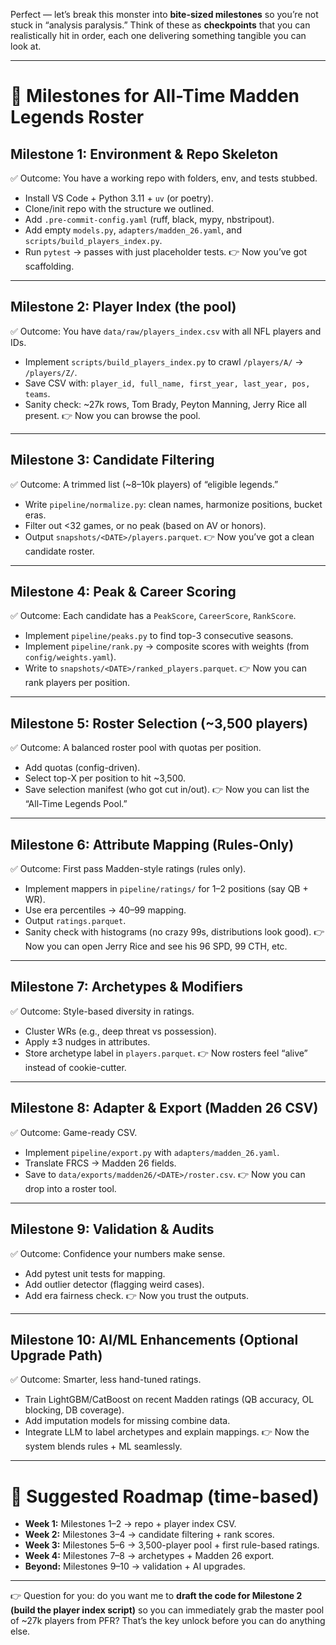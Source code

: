 Perfect — let’s break this monster into **bite-sized milestones** so you’re not stuck in “analysis paralysis.” Think of these as **checkpoints** that you can realistically hit in order, each one delivering something tangible you can look at.

---

# 🏈 Milestones for All-Time Madden Legends Roster

## **Milestone 1: Environment & Repo Skeleton**

✅ Outcome: You have a working repo with folders, env, and tests stubbed.

* Install VS Code + Python 3.11 + `uv` (or poetry).
* Clone/init repo with the structure we outlined.
* Add `.pre-commit-config.yaml` (ruff, black, mypy, nbstripout).
* Add empty `models.py`, `adapters/madden_26.yaml`, and `scripts/build_players_index.py`.
* Run `pytest` → passes with just placeholder tests.
  👉 Now you’ve got scaffolding.

---

## **Milestone 2: Player Index (the pool)**

✅ Outcome: You have `data/raw/players_index.csv` with all NFL players and IDs.

* Implement `scripts/build_players_index.py` to crawl `/players/A/` → `/players/Z/`.
* Save CSV with: `player_id, full_name, first_year, last_year, pos, teams`.
* Sanity check: \~27k rows, Tom Brady, Peyton Manning, Jerry Rice all present.
  👉 Now you can browse the pool.

---

## **Milestone 3: Candidate Filtering**

✅ Outcome: A trimmed list (\~8–10k players) of “eligible legends.”

* Write `pipeline/normalize.py`: clean names, harmonize positions, bucket eras.
* Filter out <32 games, or no peak (based on AV or honors).
* Output `snapshots/<DATE>/players.parquet`.
  👉 Now you’ve got a clean candidate roster.

---

## **Milestone 4: Peak & Career Scoring**

✅ Outcome: Each candidate has a `PeakScore`, `CareerScore`, `RankScore`.

* Implement `pipeline/peaks.py` to find top-3 consecutive seasons.
* Implement `pipeline/rank.py` → composite scores with weights (from `config/weights.yaml`).
* Write to `snapshots/<DATE>/ranked_players.parquet`.
  👉 Now you can rank players per position.

---

## **Milestone 5: Roster Selection (\~3,500 players)**

✅ Outcome: A balanced roster pool with quotas per position.

* Add quotas (config-driven).
* Select top-X per position to hit \~3,500.
* Save selection manifest (who got cut in/out).
  👉 Now you can list the “All-Time Legends Pool.”

---

## **Milestone 6: Attribute Mapping (Rules-Only)**

✅ Outcome: First pass Madden-style ratings (rules only).

* Implement mappers in `pipeline/ratings/` for 1–2 positions (say QB + WR).
* Use era percentiles → 40–99 mapping.
* Output `ratings.parquet`.
* Sanity check with histograms (no crazy 99s, distributions look good).
  👉 Now you can open Jerry Rice and see his 96 SPD, 99 CTH, etc.

---

## **Milestone 7: Archetypes & Modifiers**

✅ Outcome: Style-based diversity in ratings.

* Cluster WRs (e.g., deep threat vs possession).
* Apply ±3 nudges in attributes.
* Store archetype label in `players.parquet`.
  👉 Now rosters feel “alive” instead of cookie-cutter.

---

## **Milestone 8: Adapter & Export (Madden 26 CSV)**

✅ Outcome: Game-ready CSV.

* Implement `pipeline/export.py` with `adapters/madden_26.yaml`.
* Translate FRCS → Madden 26 fields.
* Save to `data/exports/madden26/<DATE>/roster.csv`.
  👉 Now you can drop into a roster tool.

---

## **Milestone 9: Validation & Audits**

✅ Outcome: Confidence your numbers make sense.

* Add pytest unit tests for mapping.
* Add outlier detector (flagging weird cases).
* Add era fairness check.
  👉 Now you trust the outputs.

---

## **Milestone 10: AI/ML Enhancements (Optional Upgrade Path)**

✅ Outcome: Smarter, less hand-tuned ratings.

* Train LightGBM/CatBoost on recent Madden ratings (QB accuracy, OL blocking, DB coverage).
* Add imputation models for missing combine data.
* Integrate LLM to label archetypes and explain mappings.
  👉 Now the system blends rules + ML seamlessly.

---

# 🎯 Suggested Roadmap (time-based)

* **Week 1:** Milestones 1–2 → repo + player index CSV.
* **Week 2:** Milestones 3–4 → candidate filtering + rank scores.
* **Week 3:** Milestones 5–6 → 3,500-player pool + first rule-based ratings.
* **Week 4:** Milestones 7–8 → archetypes + Madden 26 export.
* **Beyond:** Milestones 9–10 → validation + AI upgrades.

---

👉 Question for you: do you want me to **draft the code for Milestone 2 (build the player index script)** so you can immediately grab the master pool of \~27k players from PFR? That’s the key unlock before you can do anything else.

